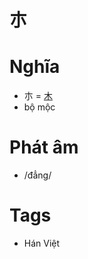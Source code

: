 # 朩

# Nghĩa
* 朩 = [木](木.md)
* bộ mộc

# Phát âm
* /đẳng/

# Tags
* Hán Việt

<script>window.HANZI_FIELD='朩';</script>
